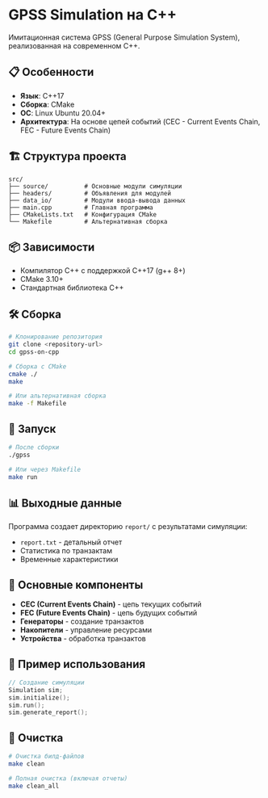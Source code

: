 # GPSS Simulation на C++

Имитационная система GPSS (General Purpose Simulation System), реализованная на современном C++.

## 📋 Особенности

- **Язык**: C++17
- **Сборка**: CMake
- **ОС**: Linux Ubuntu 20.04+
- **Архитектура**: На основе цепей событий (CEC - Current Events Chain, FEC - Future Events Chain)

## 🏗️ Структура проекта

```
src/
├── source/          # Основные модули симуляции
├── headers/         # Объявления для модулей
├── data_io/         # Модули ввода-вывода данных
├── main.cpp         # Главная программа
├── CMakeLists.txt   # Конфигурация CMake
└── Makefile         # Альтернативная сборка
```

## 📦 Зависимости

- Компилятор C++ с поддержкой C++17 (g++ 8+)
- CMake 3.10+
- Стандартная библиотека C++

## 🛠️ Сборка

```bash
# Клонирование репозитория
git clone <repository-url>
cd gpss-on-cpp

# Сборка с CMake
cmake ./
make

# Или альтернативная сборка
make -f Makefile
```

## 🚀 Запуск

```bash
# После сборки
./gpss

# Или через Makefile
make run
```

## 📊 Выходные данные

Программа создает директорию `report/` с результатами симуляции:

- `report.txt` - детальный отчет
- Статистика по транзактам
- Временные характеристики

## 🧩 Основные компоненты

- **CEC (Current Events Chain)** - цепь текущих событий
- **FEC (Future Events Chain)** - цепь будущих событий
- **Генераторы** - создание транзактов
- **Накопители** - управление ресурсами
- **Устройства** - обработка транзактов

## 📝 Пример использования

```cpp
// Создание симуляции
Simulation sim;
sim.initialize();
sim.run();
sim.generate_report();
```

## 🧹 Очистка

```bash
# Очистка билд-файлов
make clean

# Полная очистка (включая отчеты)
make clean_all
```
